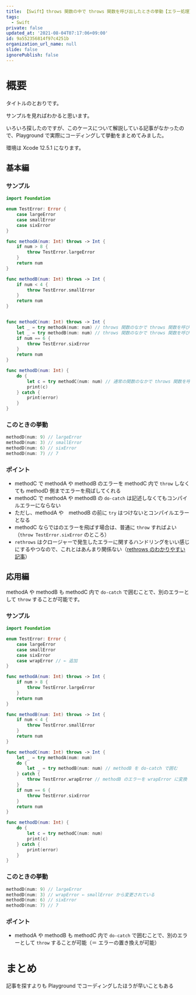```yaml
---
title: 【Swift】throws 関数の中で throws 関数を呼び出したときの挙動【エラー処理】
tags:
  - Swift
private: false
updated_at: '2021-08-04T07:17:06+09:00'
id: 9a552356814f97c4251b
organization_url_name: null
slide: false
ignorePublish: false
---
```

# 概要

タイトルのとおりです。

サンプルを見ればわかると思います。

いろいろ探したのですが、このケースについて解説している記事がなかったので、Playground で実際にコーディングして挙動をまとめてみました。

環境は Xcode 12.5.1 になります。

## 基本編

### サンプル

```swift
import Foundation

enum TestError: Error {
    case largeError
    case smallError
    case sixError
}

func methodA(num: Int) throws -> Int {
    if num > 8 {
        throw TestError.largeError
    }
    return num
}

func methodB(num: Int) throws -> Int {
    if num < 4 {
        throw TestError.smallError
    }
    return num
}


func methodC(num: Int) throws -> Int {
    let _ = try methodA(num: num) // throws 関数のなかで throws 関数を呼び出す ← こいつ
    let _ = try methodB(num: num) // throws 関数のなかで throws 関数を呼び出す ← こいつ
    if num == 6 {
        throw TestError.sixError
    }
    return num
}

func methodD(num: Int) {
    do {
        let c = try methodC(num: num) // 通常の関数のなかで throws 関数を呼び出す ← いつもの
        print(c)
    } catch {
        print(error)
    }
}
```

### このときの挙動

```swift
methodD(num: 9) // largeError
methodD(num: 3) // smallError
methodD(num: 6) // sixError
methodD(num: 7) // 7
```

### ポイント

- methodC で methodA や methodB のエラーを methodC 内で `throw` しなくても methodD 側までエラーを飛ばしてくれる
- methodC で methodA や methodB の `do-catch` は記述しなくてもコンパイルエラーにならない
- ただし、methodA や　methodB の前に `try` はつけないとコンパイルエラーとなる
- methodC ならではのエラーを飛ばす場合は、普通に `throw` すればよい（`throw TestError.sixError` のところ）
- `rethrows` はクロージャーで発生したエラーに関するハンドリングをいい感じにするやつなので、これとはあんまり関係ない（[rethrows のわかりやすい記事](https://swift.codelly.dev/guide/%E3%82%A8%E3%83%A9%E3%83%BC%E5%87%A6%E7%90%86/#rethrows)）


## 応用編

methodA や methodB も methodC 内で `do-catch` で囲むことで、別のエラーとして `throw` することが可能です。

### サンプル

```swift
import Foundation

enum TestError: Error {
    case largeError
    case smallError
    case sixError
    case wrapError // ← 追加
}

func methodA(num: Int) throws -> Int {
    if num > 8 {
        throw TestError.largeError
    }
    return num
}

func methodB(num: Int) throws -> Int {
    if num < 4 {
        throw TestError.smallError
    }
    return num
}

func methodC(num: Int) throws -> Int {
    let _ = try methodA(num: num)
    do {
        let _ = try methodB(num: num) // methodB を do-catch で囲む
    } catch {
        throw TestError.wrapError // methodB のエラーを wrapError に変換
    }
    if num == 6 {
        throw TestError.sixError
    }
    return num
}

func methodD(num: Int) {
    do {
        let c = try methodC(num: num)
        print(c)
    } catch {
        print(error)
    }
}
```

### このときの挙動

```swift
methodD(num: 9) // largeError
methodD(num: 3) // wrapError ← smallError から変更されている
methodD(num: 6) // sixError
methodD(num: 7) // 7
```

### ポイント

- methodA や methodB も methodC 内で `do-catch` で囲むことで、別のエラーとして `throw` することが可能（＝ エラーの置き換えが可能）

# まとめ

記事を探すよりも Playground でコーディングしたほうが早いこともある
